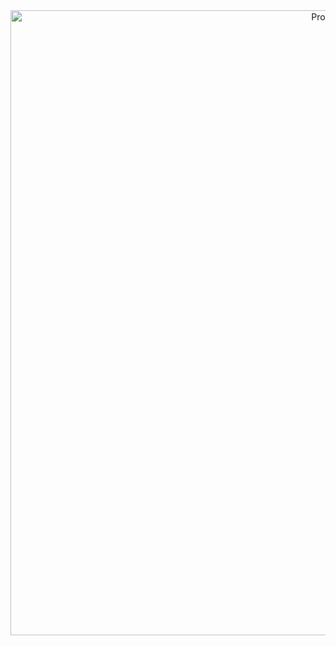 <div align="center">
    <img width=1000 src="https://github.com/MosGeo/ParticlePack/Readme Files/Process.png" alt="Process" title="Particle Generation Process"</img>
</div>
